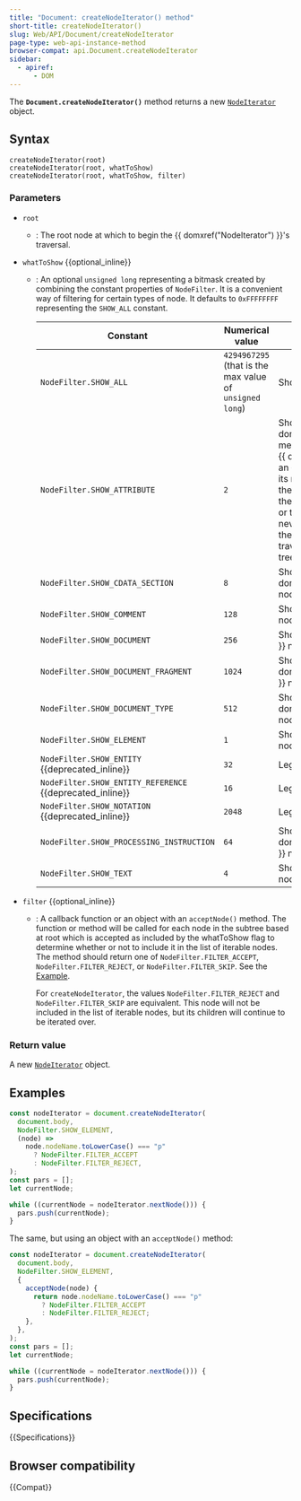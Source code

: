 ```yaml
---
title: "Document: createNodeIterator() method"
short-title: createNodeIterator()
slug: Web/API/Document/createNodeIterator
page-type: web-api-instance-method
browser-compat: api.Document.createNodeIterator
sidebar:
  - apiref:
      - DOM
---
```


The **`Document.createNodeIterator()`** method returns a new [`NodeIterator`](/en-US/docs/Web/API/NodeIterator) object.

## Syntax

```js-nolint
createNodeIterator(root)
createNodeIterator(root, whatToShow)
createNodeIterator(root, whatToShow, filter)
```

### Parameters

- `root`
  - : The root node at which to begin the {{ domxref("NodeIterator") }}'s traversal.

- `whatToShow` {{optional_inline}}
  - : An optional `unsigned long` representing a bitmask created by
    combining the constant properties of `NodeFilter`.
    It is a convenient way of filtering for certain types of node. It defaults to
    `0xFFFFFFFF` representing the `SHOW_ALL` constant.

    | Constant                                                 | Numerical value                                         | Description                                                                                                                                                                                                                                                                                                                                                                                     |
    | -------------------------------------------------------- | ------------------------------------------------------- | ----------------------------------------------------------------------------------------------------------------------------------------------------------------------------------------------------------------------------------------------------------------------------------------------------------------------------------------------------------------------------------------------- |
    | `NodeFilter.SHOW_ALL`                                    | `4294967295` (that is the max value of `unsigned long`) | Shows all nodes.                                                                                                                                                                                                                                                                                                                                                                                |
    | `NodeFilter.SHOW_ATTRIBUTE`                              | `2`                                                     | Shows attribute {{ domxref("Attr") }} nodes. This is meaningful only when creating a {{ domxref("TreeWalker") }} with an {{ domxref("Attr") }} node as its root. In this case, it means that the attribute node will appear in the first position of the iteration or traversal. Since attributes are never children of other nodes, they do not appear when traversing over the document tree. |
    | `NodeFilter.SHOW_CDATA_SECTION`                          | `8`                                                     | Shows {{ domxref("CDATASection") }} nodes.                                                                                                                                                                                                                                                                                                                                                      |
    | `NodeFilter.SHOW_COMMENT`                                | `128`                                                   | Shows {{ domxref("Comment") }} nodes.                                                                                                                                                                                                                                                                                                                                                           |
    | `NodeFilter.SHOW_DOCUMENT`                               | `256`                                                   | Shows {{ domxref("Document") }} nodes.                                                                                                                                                                                                                                                                                                                                                          |
    | `NodeFilter.SHOW_DOCUMENT_FRAGMENT`                      | `1024`                                                  | Shows {{ domxref("DocumentFragment") }} nodes.                                                                                                                                                                                                                                                                                                                                                  |
    | `NodeFilter.SHOW_DOCUMENT_TYPE`                          | `512`                                                   | Shows {{ domxref("DocumentType") }} nodes.                                                                                                                                                                                                                                                                                                                                                      |
    | `NodeFilter.SHOW_ELEMENT`                                | `1`                                                     | Shows {{ domxref("Element") }} nodes.                                                                                                                                                                                                                                                                                                                                                           |
    | `NodeFilter.SHOW_ENTITY` {{deprecated_inline}}           | `32`                                                    | Legacy, no more usable.                                                                                                                                                                                                                                                                                                                                                                         |
    | `NodeFilter.SHOW_ENTITY_REFERENCE` {{deprecated_inline}} | `16`                                                    | Legacy, no more usable.                                                                                                                                                                                                                                                                                                                                                                         |
    | `NodeFilter.SHOW_NOTATION` {{deprecated_inline}}         | `2048`                                                  | Legacy, no more usable.                                                                                                                                                                                                                                                                                                                                                                         |
    | `NodeFilter.SHOW_PROCESSING_INSTRUCTION`                 | `64`                                                    | Shows {{ domxref("ProcessingInstruction") }} nodes.                                                                                                                                                                                                                                                                                                                                             |
    | `NodeFilter.SHOW_TEXT`                                   | `4`                                                     | Shows {{ domxref("Text") }} nodes.                                                                                                                                                                                                                                                                                                                                                              |

- `filter` {{optional_inline}}
  - : A callback function or an object with an `acceptNode()` method. The function or method will be called for each node in the subtree based at root which is accepted as included by the whatToShow flag to determine whether or not to include it in the list of iterable nodes. The method should return one of `NodeFilter.FILTER_ACCEPT`, `NodeFilter.FILTER_REJECT`, or `NodeFilter.FILTER_SKIP`. See the [Example](#examples).

    For `createNodeIterator`, the values `NodeFilter.FILTER_REJECT` and `NodeFilter.FILTER_SKIP` are equivalent. This node will not be included in the list of iterable nodes, but its children will continue to be iterated over.

### Return value

A new [`NodeIterator`](/en-US/docs/Web/API/NodeIterator) object.

## Examples

```js
const nodeIterator = document.createNodeIterator(
  document.body,
  NodeFilter.SHOW_ELEMENT,
  (node) =>
    node.nodeName.toLowerCase() === "p"
      ? NodeFilter.FILTER_ACCEPT
      : NodeFilter.FILTER_REJECT,
);
const pars = [];
let currentNode;

while ((currentNode = nodeIterator.nextNode())) {
  pars.push(currentNode);
}
```

The same, but using an object with an `acceptNode()` method:

```js
const nodeIterator = document.createNodeIterator(
  document.body,
  NodeFilter.SHOW_ELEMENT,
  {
    acceptNode(node) {
      return node.nodeName.toLowerCase() === "p"
        ? NodeFilter.FILTER_ACCEPT
        : NodeFilter.FILTER_REJECT;
    },
  },
);
const pars = [];
let currentNode;

while ((currentNode = nodeIterator.nextNode())) {
  pars.push(currentNode);
}
```

## Specifications

{{Specifications}}

## Browser compatibility

{{Compat}}
